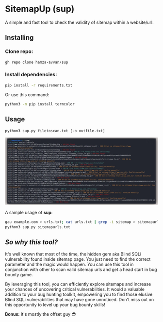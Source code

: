 # SitemapUp (sup)
A simple and fast tool to check the validity of sitemap within a website/url.

## Installing

### Clone repo:
```sh
gh repo clone hamza-avvan/sup
```

### Install dependencies:
```sh
pip install -r requirements.txt
```

Or use this command:
```sh
python3 -m pip install termcolor 
```

## Usage
```sh
python3 sup.py filetoscan.txt [-o outfile.txt]
```

![SUP in action](https://github.com/hamza-avvan/sup/blob/main/images/ss1.jpeg?raw=true)

A sample usage of **sup**:
```sh
gau example.com > urls.txt; cat urls.txt | grep -i sitemap > sitemapurls.txt | sort sitemapurls.txt | uniq > sitemapurls.txt
python3 sup.py sitemapurls.txt
```

## _So why this tool?_
It's well known that most of the time, the hidden gem aka Blind SQLi vulnerability found inside sitemap page. You just need to find the correct parameter and the magic would happen. You can use this tool in conjunction with other to scan valid sitemap urls and get a head start in bug bounty game.

By leveraging this tool, you can efficiently explore sitemaps and increase your chances of uncovering critical vulnerabilities. It would a valuable addition to your bug hunting toolkit, empowering you to find those elusive Blind SQLi vulnerabilities that may have gone unnoticed. Don't miss out on this opportunity to level up your bug bounty skills!

**Bonus:** It's mostly the offset guy 😎
